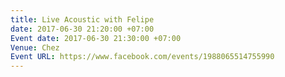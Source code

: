 ```yaml
---
title: Live Acoustic with Felipe
date: 2017-06-30 21:20:00 +07:00
Event date: 2017-06-30 21:30:00 +07:00
Venue: Chez
Event URL: https://www.facebook.com/events/1988065514755990
---
```


